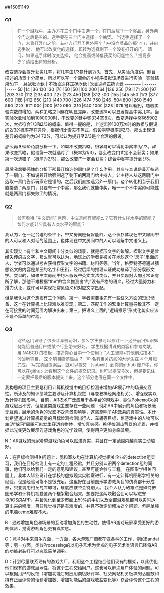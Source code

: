 ##15061149
### Q1
>  在一个游戏中，主办方在三个门中任选一个，在门后放了一个奖品，另外两个门之后是空的。选手要在三个门中选择一个抽奖。 当选手选择了一个门，未曾打开门之前，主办方打开了另外两个门中没有奖品的那个门，并向选手说， 他可以改变他的选择，即转为选择剩下一个没有打开的门。 请问，如果选手此时改变选择， 他会提高或降低获奖的可能性么？提高多少？请给出你的分析。 

改变选择会提升获奖几率，将几率由1/3提升到2/3。
首先，从实验角度讲，题目描述的场景十分简单，所以可以写一个简单的小程序模拟该场景进行实验，实验结果如下：
总试验次数     | 不改变选择正确次数   |改变选择正确次数
-------- | ------|-----
50      |14     |36
100     |30     |70
150     |50     |100
200     |64     |136
250     |79     |171
300     |97     |203
350     |112    |238
400     |127    |273
450     |138    |312
500     |155    |345
550     |173    |377
600     |188    |412
650     |210    |440
700     |226    |474
750     |246    |504
800     |260    |540
850     |279    |571
900     |290    |610
950     |310    |640
1000    |325    |675
可以看到，随着实验次数的增加，两种策略之间存在明显差异，改变选择可以显著提高中奖几率。当实验次数增加到1000000时，不改变的话中奖334098次，改变选择中奖665902次，大抵符合1/3和2/3的概率。值得一提的是，上述实验100万次时的数据与假设的2/3的概率存在差异，根据切比雪夫不等式，假设期望概率是2/3，那么出现该差异的概率约为34.72%，可以认为提升至2/3是个合理的假设。

那么再从理论角度分析一下。如果不改变策略，很容易可以得到中奖率为1/3。如果改变策略，假设第一次就选对了（概率为1/3），那么改变门肯定不会获奖；如果第一次选错了（概率为2/3），那么改变门一定会获奖；综合中奖率提升到2/3。

最后我想要感性的分析下那最开始选的扇门是个什么作用，其实与其说是最开始选了一扇门，不如说最开始强制选了剩下的两扇门给主持人，让主持人从这两扇门中选取一扇门告诉玩家它是错的，之后我们直接选另外一扇门。这个转化相当于我们直接选了两扇门，只要有一个中奖，那么我们就能中奖，唯一一个不中奖的可能性就是两扇门都失败了的情况。

### Q2
>如何看待 “中文房间” 问题，中文房间有智能么？它有什么样水平的智能？如何才能让它具有人类水平的智能？

我认为，在一定合适的条件下，中文房间是有智能的，这不仅仅体现在中文房间中的人可以和人对话的范围上，也体现在中文房间中的人可以理解中文语义上。

其实现实上有个和中文房间十分类似的场景，就是楔形文字的破解。楔形文字是曾经失传的古文字，那么就可以认为，地球上的学者是被关在地球这个“房子”里面的人，学者可以通过考古获得楔形文字的书籍、材料等等。当年，格罗特芬德通过猜想铭文的内容是某王的名字和王衔，经过后续的推理认证成功破译了部分楔形文字。类似的，如果中文房间中的人假设中英文文法类似，并且实现对大部分常识有所了解，那他不难根据“the”的含义推测出“的”没有严格的语义，经过大量努力和推力认证，或许可以实现把常见语义和对应文字匹配。

但是我认为这个想法有三个问题。第一，学者需要事先有一些语义方面的知识储备，这个在计算机上比较难以难实现；第二，匹配工作的繁重计算量导致其不一定在可接受的时间范围内解决出来；第三，把语义上面的“逻辑推导”形式化其实应该不是个简单的过程。

### Q3
>既然这门课讲了很多计算机前沿，那么学生就可以预计一下这些前沿知识如何能给普通用户或某个行业带来好处。 学生根据讲课的内容和参考文献，用 NABCD 的模板，描述你心目中一个使用了 “人工智能+其他前沿技术” 的创新项目。 这个项目应该是由 7 - 10 名有相关技能的大学生在 4 个月能完成。 写完项目提案后，就可以提交 （submit）到你的github 账户中，你可以在github 上看到这个文件的提交记录。你可以提交多次，但是要记住一定要把最后的版本提交上来。这个部分也写在同一个文件中。

我构思的项目主要是利用计算机视觉中的目标检测来增加AR展示中的场景交互性。所涉及的知识领域主要涉及计算机视觉（与卷积神经网络相关）、增强现实以及计算机图形学。
目前，AR技术广泛应用于各平台的游戏中，类似PokemoGo的游戏层出不穷，但是这类游戏主要存在一些问题：例如AR中展示的角色和场景毫无互动，展示的角色的光影不受背景影响等，这些影响了AR效果的真实性。本计划希望通过计算机视觉的目标检测检测出行人、车辆等目标，使游戏中的人物可以主动“躲闪”周围可能发生穿透的物体，增加真实感。希望检测出背景的光线，并根据此光线更改展示的游戏角色的光学效果，使得用户更加身临其境。

N：AR游戏的玩家希望游戏角色可以贴进真实，并且在一定范围内越真实生动越好。

A：在目标检测相关问题上，我和室友均在计算机视觉相关企业的detection组实习，我们在目标检测上有一定的工程经验，并且分别认识两个detection组的同事，他们可以给我们一定的意见和建议，甚至可能会参与工程。
在图形学相关问题上，我本人毕业设计在学校的虚拟现实实验室进行，有一定计算机图形学相关的经验，但是经验可能不是很充足。这里好在目前图形学游戏角色的仿真都十分成熟，只要调用相关的库即可，难度应该不会特别大。
我个人认为的难点是如何把图形学和计算机视觉这两个框架融合起来，想要把这两块融合到可以写进安卓/iOS的APP，并且优化到至少市面上50%的手机以及全部游戏机都可以实时运算出来的程度，目前我觉得还是有难度的，并且不确定能解决这个问题，但是单纯的电脑demo难度不大。

B：通过增加角色和场景的互动增加角色的生动性，使得AR游戏玩家享受更好的游戏体验，觉得游戏角色更有真实感。

C：竞争对手来自多方面，一方面，各大游戏厂商都在做各种的工作，例如Bandai等；另一方面，类似Processing的以电子艺术为卖点的电子艺术类语言已经将AR的功能封装好可以实现简单调用。

D：计划尽量联系现有的游戏大厂，利用这个工程结合他们现有的框架，以此优化他们现有的游戏展示性，将这个工程交给用户。这也可以解决用户体验的问题。可以根据用户的反馈（增加功能后的应用商店好评率、社交网站相关板块的话题数和持有正面评价的话题增加数、增加功能后的游戏收益变化等）综合评价这个工程的效果。
